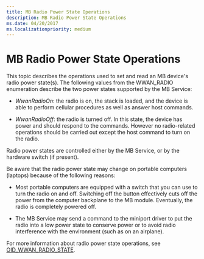 ```yaml
---
title: MB Radio Power State Operations
description: MB Radio Power State Operations
ms.date: 04/20/2017
ms.localizationpriority: medium
---
```


# MB Radio Power State Operations


This topic describes the operations used to set and read an MB device's radio power state(s). The following values from the WWAN\_RADIO enumeration describe the two power states supported by the MB Service:

-   *WwanRadioOn*: the radio is on, the stack is loaded, and the device is able to perform cellular procedures as well as answer host commands.

-   *WwanRadioOff*: the radio is turned off. In this state, the device has power and should respond to the commands. However no radio-related operations should be carried out except the host command to turn on the radio.

Radio power states are controlled either by the MB Service, or by the hardware switch (if present).

Be aware that the radio power state may change on portable computers (laptops) because of the following reasons:

-   Most portable computers are equipped with a switch that you can use to turn the radio on and off. Switching off the button effectively cuts off the power from the computer backplane to the MB module. Eventually, the radio is completely powered off.

-   The MB Service may send a command to the miniport driver to put the radio into a low power state to conserve power or to avoid radio interference with the environment (such as on an airplane).

For more information about radio power state operations, see [OID\_WWAN\_RADIO\_STATE](./oid-wwan-radio-state.md).

 

